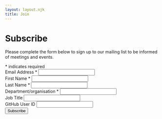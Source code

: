 ```yaml
---
layout: layout.njk
title: Join
---
```


<!-- Begin Mailchimp Signup Form -->
<div id="mc_embed_signup" class="govuk-body">
<form action="https://mailchimpsites.us4.list-manage.com/subscribe/post?u=2b0af9b0bcefbe035e3e9bb9b&amp;id=bbae03333a" method="post" id="mc-embedded-subscribe-form" name="mc-embedded-subscribe-form" class="validate" target="_blank" novalidate>
    <div id="mc_embed_signup_scroll">
	<h1 class="govuk-header-xl">Subscribe</h1>
	<p> Please complete the form below to sign up to our mailing list to be informed of meetings and events.</p>
<div class="indicates-required"><span class="asterisk">*</span> indicates required</div>
<div class="mc-field-group govuk-form-group">
	<label class="govuk-label govuk-label--m" for="mce-EMAIL">Email Address  <span class="asterisk">*</span>
</label>
	<input type="email" value="" name="EMAIL" class="required email govuk-input" id="mce-EMAIL">
</div>
<div class="mc-field-group govuk-form-group">
	<label for="mce-FNAME" class="govuk-label govuk-label--m">First Name  <span class="asterisk">*</span>
</label>
	<input type="text" value="" name="FNAME" class="required govuk-input" id="mce-FNAME">
</div>
<div class="mc-field-group govuk-form-group">
	<label for="mce-LNAME" class="govuk-label govuk-label--m">Last Name  <span class="asterisk">*</span>
</label>
	<input type="text" value="" name="LNAME" class="required govuk-input" id="mce-LNAME">
</div>
<div class="mc-field-group govuk-form-group">
	<label for="mce-DEPT" class="govuk-label govuk-label--m">Department/organisation  <span class="asterisk">*</span>
</label>
	<input type="text" value="" name="DEPT" class="required govuk-input" id="mce-DEPT">
</div>
<div class="mc-field-group govuk-form-group">
	<label for="mce-JOBTITLE" class="govuk-label govuk-label--m">Job Title </label>
	<input type="text" value="" name="JOBTITLE" class="govuk-input" id="mce-JOBTITLE">
</div>
<div class="mc-field-group govuk-form-group">
	<label for="mce-GITHUBID" class="govuk-label govuk-label--m">GitHub User ID </label>
	<input type="text" value="" name="GITHUBID" class="govuk-input" id="mce-GITHUBID">
</div>
	<div id="mce-responses" class="clear">
		<div class="response" id="mce-error-response" style="display:none"></div>
		<div class="response" id="mce-success-response" style="display:none"></div>
	</div>    <!-- real people should not fill this in and expect good things - do not remove this or risk form bot signups-->
    <div style="position: absolute; left: -5000px;" aria-hidden="true"><input type="text" name="b_2b0af9b0bcefbe035e3e9bb9b_bbae03333a" tabindex="-1" value=""></div>
    <div class="clear"><input type="submit" value="Subscribe" name="subscribe" id="mc-embedded-subscribe" class="govuk-button"></div>
    </div>
</form>
</div>
<script type='text/javascript' src='//s3.amazonaws.com/downloads.mailchimp.com/js/mc-validate.js'></script><script type='text/javascript'>(function($) {window.fnames = new Array(); window.ftypes = new Array();fnames[0]='EMAIL';ftypes[0]='email';fnames[1]='FNAME';ftypes[1]='text';fnames[2]='LNAME';ftypes[2]='text';fnames[6]='DEPT';ftypes[6]='text';fnames[7]='JOBTITLE';ftypes[7]='text';fnames[3]='GITHUBID';ftypes[3]='text';}(jQuery));var $mcj = jQuery.noConflict(true);</script>
<!--End mc_embed_signup-->